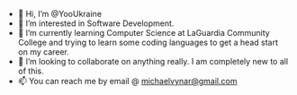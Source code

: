 - 👋 Hi, I’m @YooUkraine
- 👀 I’m interested in Software Development.
- 🌱 I’m currently learning Computer Science at LaGuardia Community College and trying to learn some coding languages to get a head start on my career.
- 💞️ I’m looking to collaborate on anything really. I am completely new to all of this.
- 📫 You can reach me by email @ michaelvynar@gmail.com

<!---
YooUkraine/YooUkraine is a ✨ special ✨ repository because its `README.md` (this file) appears on your GitHub profile.
You can click the Preview link to take a look at your changes.
--->
